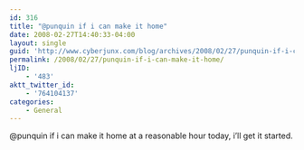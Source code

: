 ```yaml
---
id: 316
title: "@punquin if i can make it home"
date: 2008-02-27T14:40:33-04:00
layout: single
guid: 'http://www.cyberjunx.com/blog/archives/2008/02/27/punquin-if-i-can-make-it-home/'
permalink: /2008/02/27/punquin-if-i-can-make-it-home/
ljID:
    - '483'
aktt_twitter_id:
    - '764104137'
categories:
    - General
---
```


@punquin if i can make it home at a reasonable hour today, i’ll get it started.